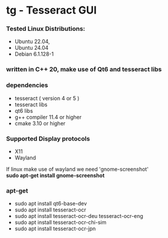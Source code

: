 # tg - Tesseract GUI

### Tested Linux Distributions: 
- Ubuntu 22.04, 
- Ubuntu 24.04 
- Debian 6.1.128-1 

### written in C++ 20, make use of Qt6 and tesseract libs

### dependencies
- tesseract ( version 4 or 5 )
- tesseract libs
- qt6 libs
- g++ compiler 11.4 or higher
- cmake 3.10 or higher

### Supported Display protocols
- X11
- Wayland 

If linux make use of wayland we need 'gnome-screenshot' <br/>
<b> sudo apt-get install gnome-screenshot</b>

### apt-get

- sudo apt install qt6-base-dev
- sudo apt install tesseract-ocr
- sudo apt install tesseract-ocr-deu tesseract-ocr-eng
- sudo apt install tesseract-ocr-chi-sim
- sudo apt install tesseract-ocr-jpn

